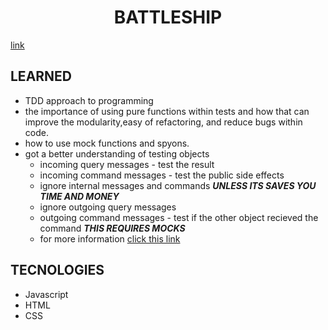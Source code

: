<h1 align="center" >
 BATTLESHIP
</h1>

<a href="https://marypopplns.github.io/battleship/">link</a>

<h2 >
 LEARNED
</h2>

- TDD approach to programming
- the importance of using pure functions within tests and how that can improve the modularity,easy of refactoring, and reduce bugs within code.
- how to use mock functions and spyons.
- got a better understanding of testing objects
  - incoming query messages - test the result
  - incoming command messages - test the public side effects
  - ignore internal messages and commands **_UNLESS ITS SAVES YOU TIME AND MONEY_**
  - ignore outgoing query messages
  - outgoing command messages - test if the other object recieved the command **_THIS REQUIRES MOCKS_**
  - for more information <a href="https://bit.ly/3Aj9T1W" target="_blank">click this link</a>

<h2 >
 TECNOLOGIES
</h2>

- Javascript
- HTML
- CSS
